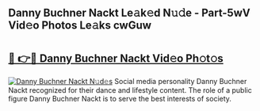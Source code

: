 ## Danny Buchner Nackt Le𝚊k𝚎d N𝚞𝚍e - Part-5wV Vid𝚎o Photos Le𝚊ks cwGuw

# <h2><a href="http://fb6w61x.evod.top/?m=Danny+Buchner+Nackt">🔗 👉🔴 Danny Buchner Nackt Vid𝚎o Ph𝚘t𝚘s</a></h2>

[![Danny Buchner Nackt N𝚞d𝚎s](https://i.imgur.com/8V9OHl7.gif)](http://fb6w61x.evod.top/?m=Danny+Buchner+Nackt)
Social media personality Danny Buchner Nackt recognized for their dance and lifestyle content. The role of a public figure Danny Buchner Nackt is to serve the best interests of society. 
